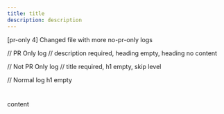 ```yaml
---
title: title
description: description
---
```

[pr-only 4] Changed file with more no-pr-only logs

// PR Only log
// description required, heading empty, heading no content

// Not PR Only log
// title required, h1 empty, skip level

// Normal log h1 empty
# 

content
